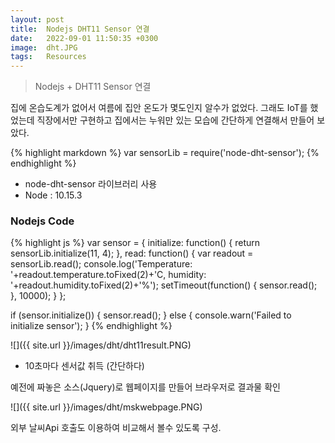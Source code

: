 ```yaml
---
layout: post
title:  Nodejs DHT11 Sensor 연결
date:   2022-09-01 11:50:35 +0300
image:  dht.JPG
tags:   Resources
---
```

> Nodejs + DHT11 Sensor 연결


집에 온습도계가 없어서 여름에 집안 온도가 몇도인지 알수가 없었다.
그래도 IoT를 했었는데 직장에서만 구현하고 집에서는 누워만 있는 모습에 간단하게 연결해서 만들어 보았다.

{% highlight markdown %}
var sensorLib = require('node-dht-sensor');
{% endhighlight %}
* node-dht-sensor 라이브러리 사용
* Node : 10.15.3

### Nodejs Code

{% highlight js %}
var sensor = {
  initialize: function() {
    return sensorLib.initialize(11, 4);
  },
  read: function() {
    var readout = sensorLib.read();
    console.log('Temperature: '+readout.temperature.toFixed(2)+'C, humidity: '+readout.humidity.toFixed(2)+'%');
    setTimeout(function() {
      sensor.read();
    }, 10000);
  }
};
 
if (sensor.initialize()) {
  sensor.read();
} else {
  console.warn('Failed to initialize sensor');
}
{% endhighlight %}

![]({{ site.url }}/images/dht/dht11result.PNG)

* 10초마다 센서값 취득 (간단하다)

예전에 짜놓은 소스(Jquery)로 웹페이지를 만들어 브라우저로 결과물 확인

![]({{ site.url }}/images/dht/mskwebpage.PNG)

외부 날씨Api 호출도 이용하여 비교해서 볼수 있도록 구성.